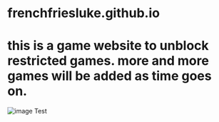 # frenchfriesluke.github.io
# this is a game website to unblock restricted games. more and more games will be added as time goes on.
![image](https://github.com/FRENCHFRIESLUKE/frenchfriesluke.github.io/assets/150265525/9366c072-cb19-4c9a-b8db-4c9fb3ea66a4)
Test
